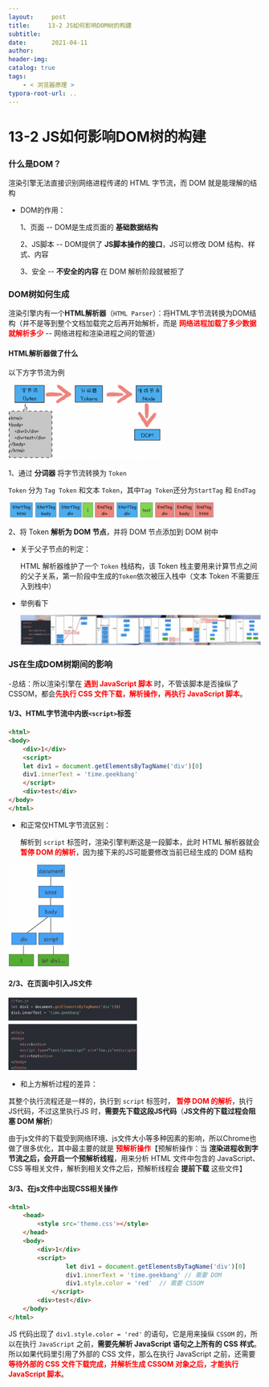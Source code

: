 ```yaml
---
layout:     post
title:     13-2 JS如何影响DOM树的构建
subtitle:  
date:       2021-04-11
author:     
header-img: 
catalog: true
tags:
    - < 浏览器原理 >
typora-root-url: ..
---
```



# 13-2 JS如何影响DOM树的构建

### 什么是DOM？
渲染引擎无法直接识别网络进程传递的 HTML 字节流，而 DOM 就是能理解的结构

- DOM的作用：
  
    1、页面 -- DOM是生成页面的 **基础数据结构**
    
    2、JS脚本 -- DOM提供了 **JS脚本操作的接口**，JS可以修改 DOM 结构、样式、内容
    
    3、安全 -- **不安全的内容** 在 DOM 解析阶段就被拒了

### DOM树如何生成
渲染引擎内有一个**HTML解析器**（`HTML Parser`）：将HTML字节流转换为DOM结构（并不是等到整个文档加载完之后再开始解析，而是 <span style="color:red">**网络进程加载了多少数据就解析多少**</span> -- 网络进程和渲染进程之间的管道）

#### HTML解析器做了什么

以下方字节流为例

<img src="/../img/assets_2019/image-20210414213421072.png" alt="image-20210414213421072" style="zoom:30%;" />

1、通过 **分词器** 将字节流转换为 `Token`

`Token` 分为 `Tag Token` 和文本 `Token`，其中`Tag Token`还分为`StartTag` 和 `EndTag`

<img src="/../img/assets_2019/image-20210414213451895.png" alt="image-20210414213451895" style="zoom:40%;" />

2、将 Token **解析为 DOM 节点**，并将 DOM 节点添加到 DOM 树中

- 关于父子节点的判定：

    HTML 解析器维护了一个 `Token` 栈结构，该 Token 栈主要用来计算节点之间的父子关系，第一阶段中生成的`Token`依次被压入栈中（文本 Token 不需要压入到栈中）

- 举例看下

    <img src="/../img/assets_2019/image-20210414213526880.png" alt="image-20210414213526880" style="zoom:200%;" />

### JS在生成DOM树期间的影响

 -总结：所以渲染引擎在 <span style="color:red">**遇到 JavaScript 脚本**</span> 时，不管该脚本是否操纵了 CSSOM，都会<span style="color:red">**先执行 CSS 文件下载，解析操作，再执行 JavaScript 脚本**</span>。

#### 1/3、HTML字节流中内嵌`<script>`标签
```html
<html>
<body>
    <div>1</div>
    <script>
    let div1 = document.getElementsByTagName('div')[0]
    div1.innerText = 'time.geekbang'
    </script>
    <div>test</div>
</body>
</html>
```
- 和正常仅HTML字节流区别：
  
    解析到 `script` 标签时，渲染引擎判断这是一段脚本，此时 HTML 解析器就会 <span style="color:red">**暂停 DOM 的解析**</span>，因为接下来的JS可能要修改当前已经生成的 DOM 结构

<img src="/../img/assets_2019/image-20210414213620767.png" alt="image-20210414213620767" style="zoom:20%;" />

#### 2/3、在页面中引入JS文件

<img src="/../img/assets_2019/image-20210414213702040.png" alt="image-20210414213702040" style="zoom:25%;" />

- 和上方解析过程的差异：

其整个执行流程还是一样的，执行到 `script` 标签时， <span style="color:red">**暂停 DOM 的解析**</span>，执行JS代码，不过这里执行JS 时，**需要先下载这段JS代码**（**JS文件的下载过程会阻塞 DOM 解析**）

由于js文件的下载受到网络环境、js文件大小等多种因素的影响，所以Chrome也做了很多优化，其中最主要的就是 <span style="color:red">**预解析操作**</span>【预解析操作：当 **渲染进程收到字节流之后，会开启一个预解析线程**，用来分析 HTML 文件中包含的 JavaScript、CSS 等相关文件，解析到相关文件之后，预解析线程会 **提前下载** 这些文件】

#### 3/3、在js文件中出现CSS相关操作
```html
<html>
    <head>
        <style src='theme.css'></style>
    </head>
    <body>
        <div>1</div>
        <script>
                let div1 = document.getElementsByTagName('div')[0]
                div1.innerText = 'time.geekbang' // 需要 DOM
                div1.style.color = 'red'  // 需要 CSSOM
            </script>
        <div>test</div>
    </body>
</html>
```
JS 代码出现了 `div1.style.color = 'red'` 的语句，它是用来操纵 `CSSOM` 的，所以在执行 `JavaScript` 之前，**需要先解析 JavaScript 语句之上所有的 CSS 样式**。所以如果代码里引用了外部的 CSS 文件，那么在执行 JavaScript 之前，还需要 <span style="color:red">**等待外部的 CSS 文件下载完成，并解析生成 CSSOM 对象之后，才能执行 JavaScript 脚本**</span>。
